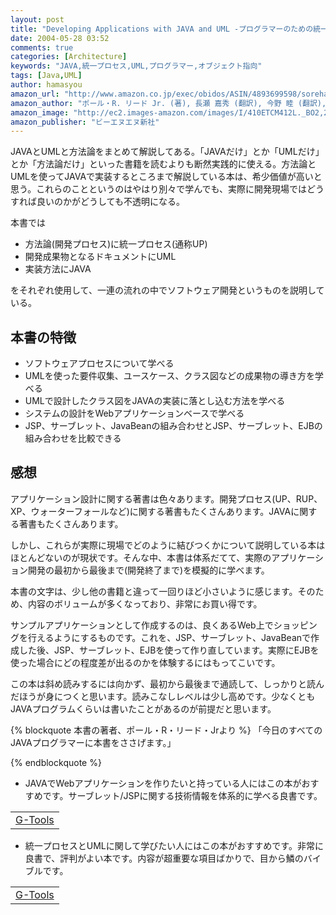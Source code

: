 ```yaml
---
layout: post
title: "Developing Applications with JAVA and UML -プログラマーのための統一モデリング"
date: 2004-05-28 03:52
comments: true
categories: [Architecture]
keywords: "JAVA,統一プロセス,UML,プログラマー,オブジェクト指向"
tags: [Java,UML]
author: hamasyou
amazon_url: "http://www.amazon.co.jp/exec/obidos/ASIN/4893699598/sorehabooks-22"
amazon_author: "ポール・R. リード Jr. (著), 長瀬 嘉秀 (翻訳), 今野 睦 (翻訳), テクノロジックアート (翻訳)"
amazon_image: "http://ec2.images-amazon.com/images/I/410ETCM412L._BO2,204,203,200_PIsitb-sticker-arrow-click,-76_AA300_SH20_OU09_.jpg"
amazon_publisher: "ビーエヌエヌ新社"
---
```


JAVAとUMLと方法論をまとめて解説してある。「JAVAだけ」とか「UMLだけ」とか「方法論だけ」といった書籍を読むよりも断然実践的に使える。方法論とUMLを使ってJAVAで実装するところまで解説している本は、希少価値が高いと思う。これらのことというのはやはり別々で学んでも、実際に開発現場ではどうすれば良いのかがどうしても不透明になる。


<!-- more -->

本書では

<ul>
<li>方法論(開発プロセス)に統一プロセス(通称UP)</li>
<li>開発成果物となるドキュメントにUML</li>
<li>実装方法にJAVA</li>
</ul>

をそれぞれ使用して、一連の流れの中でソフトウェア開発というものを説明している。

<h2>本書の特徴</h2>

<ul>
<li>ソフトウェアプロセスについて学べる</li>
<li>UMLを使った要件収集、ユースケース、クラス図などの成果物の導き方を学べる</li>
<li>UMLで設計したクラス図をJAVAの実装に落とし込む方法を学べる</li>
<li>システムの設計をWebアプリケーションベースで学べる</li>
<li>JSP、サーブレット、JavaBeanの組み合わせとJSP、サーブレット、EJBの組み合わせを比較できる</li>
</ul>

<h2>感想</h2>

アプリケーション設計に関する著書は色々あります。開発プロセス(UP、RUP、XP、ウォーターフォールなど)に関する著書もたくさんあります。JAVAに関する著書もたくさんあります。

しかし、これらが実際に現場でどのように結びつくかについて説明している本はほとんどないのが現状です。そんな中、本書は体系だてて、実際のアプリケーション開発の最初から最後まで(開発終了まで)を模擬的に学べます。

本書の文字は、少し他の書籍と違って一回りほど小さいように感じます。そのため、内容のボリュームが多くなっており、非常にお買い得です。

サンプルアプリケーションとして作成するのは、良くあるWeb上でショッピングを行えるようにするものです。これを、JSP、サーブレット、JavaBeanで作成した後、JSP、サーブレット、EJBを使って作り直しています。実際にEJBを使った場合にどの程度差が出るのかを体験するにはもってこいです。

この本は斜め読みするには向かず、最初から最後まで通読して、しっかりと読んだほうが身につくと思います。読みこなしレベルは少し高めです。少なくともJAVAプログラムくらいは書いたことがあるのが前提だと思います。

{% blockquote 本書の著者、ポール・R・リード・Jrより %}
「今日のすべてのJAVAプログラマーに本書をささげます。」


{% endblockquote %}

+ JAVAでWebアプリケーションを作りたいと持っている人にはこの本がおすすめです。サーブレット/JSPに関する技術情報を体系的に学べる良書です。

<div class="rakuten"><table width="400" border="0" cellpadding="5"><tr><td colspan="2"><a href="http://www.amazon.co.jp/exec/obidos/ASIN/4797324120/sorehabooks-22/" rel="external nofollow">G-Tools</a></font><br /></td></tr></table></div>

+ 統一プロセスとUMLに関して学びたい人にはこの本がおすすめです。非常に良書で、評判がよい本です。内容が超重要な項目ばかりで、目から鱗のバイブルです。

<div class="rakuten"><table width="400" border="0" cellpadding="5"><tr><td colspan="2"><a href="http://www.amazon.co.jp/exec/obidos/ASIN/4894713861/sorehabooks-22/" rel="external nofollow">G-Tools</a></font><br /></td></tr></table></div>




